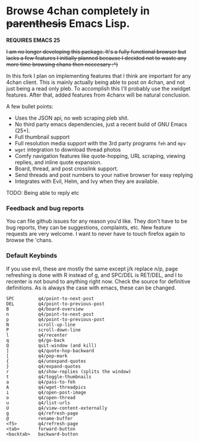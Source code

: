 # Browse 4chan completely in ~~parenthesis~~ Emacs Lisp.

**REQUIRES EMACS 25**

~~I am no longer developing this package. It's a fully functional browser but lacks a few features I initially planned because I decided not to waste any more time browsing chans then neccesary :^)~~


In this fork I plan on implementing features that I think are important for any 4chan client.
This is mainly actually being able to post on 4chan, and not just being a read only pleb.
To accomplish this I'll probably use the xwidget features.
After that, added features from 4chanx will be natural conclusion.

A few bullet points:
  * Uses the JSON api, no web scraping pleb shit.
  * No third party emacs dependencies, just a recent build of GNU Emacs (25+).
  * Full thumbnail support
  * Full resolution media support with the 3rd party programs `feh` and `mpv`
  * `wget` integration to download thread photos
  * Comfy navigation features like quote-hopping, URL scraping, viewing replies, and inline quote expansion.
  * Board, thread, and post crosslink support.
  * Send threads and post numbers to your native browser for easy replying
  * Integrates with Evil, Helm, and Ivy when they are available.

TODO:
Being able to reply
etc


### Feedback and bug reports
You can file github issues for any reason you'd like. They don't have to be bug reports, they can be suggestions, complaints, etc. New feature requests are very welcome. I want to never have to touch firefox again to browse the 'chans.

### Default Keybinds
If you use evil, these are mostly the same except j/k replace n/p, page refreshing is done with R instead of g, and SPC/DEL is RET/DEL, and l to recenter is not bound to anything right now. Check the source for definitive definitions. As is always the case with emacs, these can be changed.

    SPC         q4/point-to-next-post
    DEL         q4/point-to-previous-post
    B           q4/board-overview
    n           q4/point-to-next-post
    p           q4/point-to-previous-post
    N           scroll-up-line
    P           scroll-down-line
    l           q4/recenter
    q           q4/go-back
    Q           quit-window (and kill)
    ]           q4/quote-hop-backward
    [           q4/pop-mark
    {           q4/unexpand-quotes
    }           q4/expand-quotes
    r           q4/show-replies (splits the window)
    t           q4/toggle-thumbnails
    a           q4/pass-to-feh
    A           q4/wget-threadpics
    i           q4/open-post-image
    o           q4/open-thread
    u           q4/list-urls
    U           q4/view-content-externally
    g           q4/refresh-page
    @           rename-buffer
    <f5>        q4/refresh-page
    <tab>       forward-button
    <backtab>   backward-button

